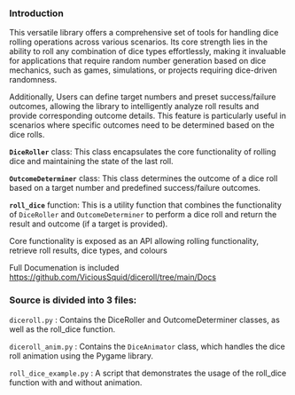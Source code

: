 ### Introduction

This versatile library offers a comprehensive set of tools for handling dice rolling operations across various scenarios. Its core strength lies in the ability to roll any combination of dice types effortlessly, making it invaluable for applications that require random number generation based on dice mechanics, such as games, simulations, or projects requiring dice-driven randomness.

Additionally, Users can define target numbers and preset success/failure outcomes, allowing the library to intelligently analyze roll results and provide corresponding outcome details. This feature is particularly useful in scenarios where specific outcomes need to be determined based on the dice rolls.

<code style="color : name_color">**DiceRoller**</code> class: This class encapsulates the core functionality of rolling dice and maintaining the state of the last roll.

<code style="color : name_color">**OutcomeDeterminer**</code> class: This class determines the outcome of a dice roll based on a target number and predefined success/failure outcomes.

<code style="color : name_color">**roll_dice**</code> function: This is a utility function that combines the functionality of <code style="color : name_color">DiceRoller</code> and <code style="color : name_color">OutcomeDeterminer</code> to perform a dice roll and return the result and outcome (if a target is provided).

Core functionality is exposed as an API allowing rolling functionality, retrieve roll results, dice types, and colours

Full Documenation is included https://github.com/ViciousSquid/diceroll/tree/main/Docs

### Source is divided into 3 files:


<code style="color : name_color">diceroll.py</code> : Contains the DiceRoller and OutcomeDeterminer classes, as well as the roll_dice function.

<code style="color : name_color">diceroll_anim.py</code> : Contains the <code style="color : name_color">DiceAnimator</code> class, which handles the dice roll animation using the Pygame library.

<code style="color : name_color">roll_dice_example.py</code> : A script that demonstrates the usage of the roll_dice function with and without animation.
